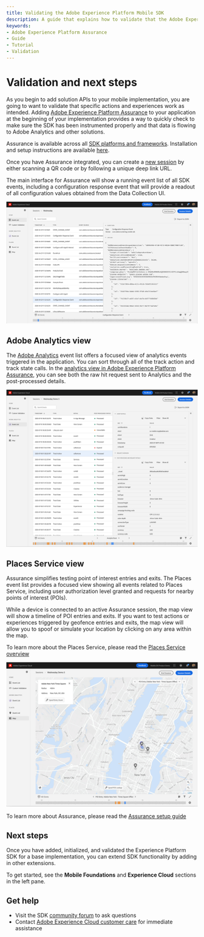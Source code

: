 ```yaml
---
title: Validating the Adobe Experience Platform Mobile SDK
description: A guide that explains how to validate that the Adobe Experience Platform Mobile SDK has been properly set up.
keywords:
- Adobe Experience Platform Assurance
- Guide
- Tutorial
- Validation
---
```


# Validation and next steps

As you begin to add solution APIs to your mobile implementation, you are going to want to validate that specific actions and experiences work as intended. Adding [Adobe Experience Platform Assurance](https://experienceleague.adobe.com/docs/experience-platform/assurance/home.html#what-can-assurance-do-for-you%3F) to your application at the beginning of your implementation provides a way to quickly check to make sure the SDK has been instrumented properly and that data is flowing to Adobe Analytics and other solutions.

Assurance is available across all [SDK platforms and frameworks](../current-sdk-versions.md). Installation and setup instructions are available [here](https://experienceleague.adobe.com/docs/experience-platform/assurance/home.html#quick-setup).

Once you have Assurance integrated, you can create a [new session](https://experienceleague.adobe.com/docs/experience-platform/assurance/tutorials/using-assurance.html#create-sessions) by either scanning a QR code or by following a unique deep link URL.

The main interface for Assurance will show a running event list of all SDK events, including a configuration response event that will provide a readout of all configuration values obtained from the Data Collection UI.

![Assurance Configuration Response](./assets/validate/configuration-response.png)

## Adobe Analytics view

The [Adobe Analytics](https://experienceleague.adobe.com/docs/experience-platform/assurance/view/adobe-analytics.html) event list offers a focused view of analytics events triggered in the application. You can sort through all of the track action and track state calls. In the [analytics view in Adobe Experience Platform Assurance](https://experienceleague.adobe.com/docs/experience-platform/assurance/view/adobe-analytics.html), you can see both the raw hit request sent to Analytics and the post-processed details.

![Assurance analytics view](./assets/validate/assurance-analytics.png)

## Places Service view

Assurance simplifies testing point of interest entries and exits. The Places event list provides a focused view showing all events related to Places Service, including user authorization level granted and requests for nearby points of interest (POIs).

While a device is connected to an active Assurance session, the map view will show a timeline of POI entries and exits. If you want to test actions or experiences triggered by geofence entries and exits, the map view will allow you to spoof or simulate your location by clicking on any area within the map.

To learn more about the Places Service, please read the [Places Service overview](https://experienceleague.adobe.com/docs/places/using/home.html)

![Assurance Places Service Location Simulation](./assets/validate/assurance-places.png)

To learn more about Assurance, please read the [Assurance setup guide](https://experienceleague.adobe.com/docs/experience-platform/assurance/tutorials/implement-assurance.html#tutorials)

## Next steps

Once you have added, initialized, and validated the Experience Platform SDK for a base implementation, you can extend SDK functionality by adding in other extensions.

To get started, see the **Mobile Foundations** and **Experience Cloud** sections in the left pane.

## Get help

* Visit the SDK [community forum](https://experienceleaguecommunities.adobe.com/t5/adobe-experience-platform/ct-p/adobe-experience-platform-community) to ask questions
* Contact [Adobe Experience Cloud customer care](https://experienceleague.adobe.com/?support-solution=General&support-tab=home#support) for immediate assistance
